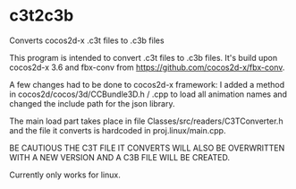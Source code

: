 # c3t2c3b
Converts cocos2d-x .c3t files to .c3b files

This program is intended to convert .c3t files to .c3b files. It's build upon cocos2d-x 3.6 and fbx-conv from https://github.com/cocos2d-x/fbx-conv.

A few changes had to be done to cocos2d-x framework: I added a method in cocos2d/cocos/3d/CCBundle3D.h / .cpp to load all animation names and changed the include path for the json library.

The main load part takes place in file Classes/src/readers/C3TConverter.h and the file it converts is hardcoded in proj.linux/main.cpp.

BE CAUTIOUS THE C3T FILE IT CONVERTS WILL ALSO BE OVERWRITTEN WITH A NEW VERSION AND A C3B FILE WILL BE CREATED.

Currently only works for linux.
